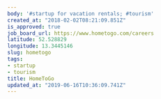 ```yaml
---
body: '#startup for vacation rentals; #tourism'
created_at: "2018-02-02T08:21:09.851Z"
is_approved: true
job_board_url: https://www.hometogo.com/careers
latitude: 52.528829
longitude: 13.3445146
slug: hometogo
tags:
- startup
- tourism
title: HomeToGo
updated_at: "2019-06-16T10:36:09.741Z"
---
```

